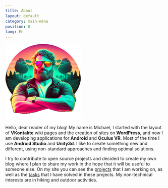 ```yaml
---
title: About
layout: default
category: main-menu
position: 0
lang: En
---
```


![ididdidi](/assets/images/avatar.png)

Hello, dear reader of my blog! My name is Michael, I started with the layout of **VKontakte** wiki pages and the creation of sites on **WordPress**, and now I am developing applications for **Android** and **Oculus VR**. Most of the time I use **Android Studio** and **Unity3d**. I like to create something new and different, using non-standard approaches and finding optimal solutions.

I try to contribute to open source projects and decided to create my own blog where I plan to share my work in the hope that it will be useful to someone else. On my site you can see the [projects]({{site.url}}/projects) that I am working on, as well as the [tasks]({{site.url}}/cases) that I have solved in these projects.
My non-technical interests are in hiking and outdoor activities.
